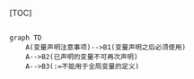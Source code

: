 [TOC]

## 

```mermaid
graph TD
    A(变量声明注意事项)-->B1(变量声明之后必须使用)
    A-->B2(已声明的变量不可再次声明)
    A-->B3(:=不能用于全局变量的定义)
```

